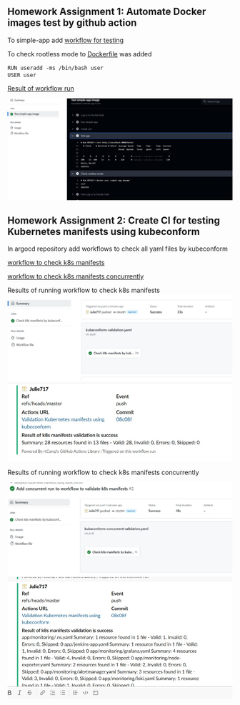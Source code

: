 ## Homework Assignment 1: Automate Docker images test by github action
To simple-app add [workflow for testing](https://github.com/Julie717/simple-app/blob/master/.github/workflows/test.yaml)

To check rootless mode to [Dockerfile](https://github.com/Julie717/simple-app/blob/master/Dockerfile) was added

```text
RUN useradd -ms /bin/bash user
USER user
```
[Result of workflow run](https://github.com/Julie717/simple-app/actions/runs/13295627563)

![result](../18.Testing/pictures/1.jpg)

## Homework Assignment 2: Create CI for testing Kubernetes manifests using kubeconform
In argocd repository add workflows to check all yaml files by kubeconform

[workflow to check k8s manifests](https://github.com/Julie717/argocd/blob/master/.github/workflows/kubeconform-validation.yaml)

[workflow to check k8s manifests concurrently](https://github.com/Julie717/argocd/blob/master/.github/workflows/kubeconform-concurrent-validation.yaml)

Results of running workflow to check k8s manifests
![workflow to check k8s manifests](../18.Testing/pictures/2.jpg)
![slack notification](../18.Testing/pictures/4.jpg)

Results of running workflow to check k8s manifests concurrently

![workflow to check k8s manifests concurrently](../18.Testing/pictures/3.jpg)
![slack notification](../18.Testing/pictures/5.jpg)